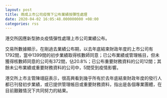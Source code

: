 ```yaml
---
layout: post
title: 兩成上市公司疫情下公布業績按彈性處理
date: 2020-04-02 16:05:48.000000000 +08:00
categories: rss
---
```


港交所因應新型肺炎疫情彈性處理上市公司業績公布。

交易所數據顯示，在剛過去業績公布期，以去年底結束財政年度的上市公司有1792間，當中1399間的初步業績取得核數師同意；已公布業績或管理帳目，但未獲得核數師同意的公司有372間，佔20.8%；已公布重要財務資料的公司12間；其餘未公布業績或重要財務資料的公司中，5間受到疫情影響。

港交所上市主管陳翊庭表示，很高興看到幾乎所有於去年底結束財政年度的發行人都已刊發初步業績，或已提供管理帳目或重要財務資料，指出是各個專業團體，在目前艱難情況下共同努力的結果。
